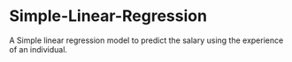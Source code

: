 # Simple-Linear-Regression
A Simple linear regression model to predict the salary using the experience of an individual.
